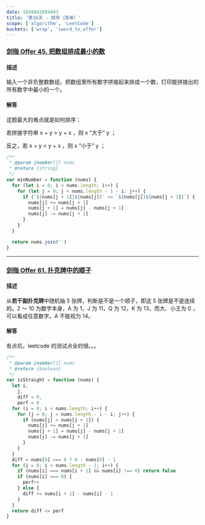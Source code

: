 ```yaml
---
date: 1649942694493
title: '第16天 - 排序（简单）'
scope: ['algorithm', 'LeetCode']
buckets: ['wrap', 'sword_to_offer']
---
```


### [剑指 Offer 45. 把数组排成最小的数](https://leetcode-cn.com/problems/ba-shu-zu-pai-cheng-zui-xiao-de-shu-lcof/)

#### 描述

输入一个非负整数数组，把数组里所有数字拼接起来排成一个数，打印能拼接出的所有数字中最小的一个。

#### 解答

这题最大的难点就是如何排序：

若拼接字符串 x + y > y + x ，则 x “大于” y ；

反之，若 x + y < y + x ，则 x “小于” y ；

```javascript
/**
 * @param {number[]} nums
 * @return {string}
 */
var minNumber = function (nums) {
  for (let i = 0; i < nums.length; i++) {
    for (let j = 0; j < nums.length - 1 - i; j++) {
      if (`${nums[j + 1]}${nums[j]}` <= `${nums[j]}${nums[j + 1]}`) {
        nums[j] += nums[j + 1]
        nums[j + 1] = nums[j] - nums[j + 1]
        nums[j] -= nums[j + 1]
      }
    }
  }

  return nums.join('')
}
```

---

### [剑指 Offer 61. 扑克牌中的顺子](https://leetcode-cn.com/problems/bu-ke-pai-zhong-de-shun-zi-lcof/)

#### 描述

从**若干副扑克牌**中随机抽 5 张牌，判断是不是一个顺子，即这 5 张牌是不是连续的。2 ～ 10 为数字本身，A 为 1，J 为 11，Q 为 12，K 为 13，而大、小王为 0 ，可以看成任意数字。A 不能视为 14。

#### 解答

有点坑，leetcode 的测试点全的很。。。

```javascript
/**
 * @param {number[]} nums
 * @return {boolean}
 */
var isStraight = function (nums) {
  let i,
    j,
    diff = 0,
    perf = 0
  for (i = 0; i < nums.length; i++) {
    for (j = 0; j < nums.length - 1 - i; j++) {
      if (nums[j] > nums[j + 1]) {
        nums[j] += nums[j + 1]
        nums[j + 1] = nums[j] - nums[j + 1]
        nums[j] -= nums[j + 1]
      }
    }
  }
  diff = nums[0] === 0 ? 0 : nums[0] - 1
  for (i = 0; i < nums.length - 1; i++) {
    if (nums[i] === nums[i + 1] && nums[i] !== 0) return false
    if (nums[i] === 0) {
      perf++
    } else {
      diff += nums[i + 1] - nums[i] - 1
    }
  }
  return diff <= perf
}
```
